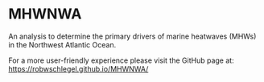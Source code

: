 # MHWNWA

An analysis to determine the primary drivers of marine heatwaves (MHWs) in the Northwest Atlantic Ocean.

For a more user-friendly experience please visit the GitHub page at: https://robwschlegel.github.io/MHWNWA/
